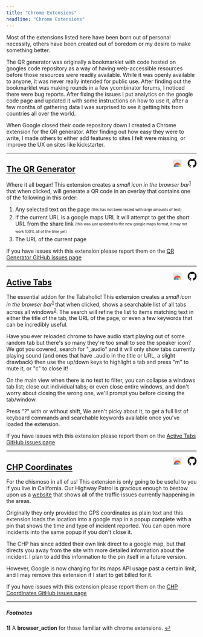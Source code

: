 ```yaml
---
title: "Chrome Extensions"
headline: "Chrome Extensions"
---
```


Most of the extensions listed here have been born out of personal necessity, others have been created out of boredom or my desire to make something better.

The QR generator was originally a bookmarklet with code hosted on googles code repository as a way of having web-accessible resources before those resources were readily available.  While it was openly available to anyone, it was never really intended for public use.  After finding out the bookmarklet was making rounds in a few ycombinator forums, I noticed there were bug reports.  After fixing the issues I put analytics on the google code page and updated it with some instructions on how to use it, after a few months of gathering data I was surprised to see it getting hits from countries all over the world.

When Google closed their code repository down I created a Chrome extension for the QR generator.  After finding out how easy they were to write, I made others to either add features to sites I felt were missing, or improve the UX on sites like kickstarter.

---
<a title="Go to GitHub repo" href="https://github.com/shaunsational/chrome-ext-QR/"><img alt="Go to GitHub repo" align="right" src="_assets/github.svg" height="24"></a>
<img src="_assets/pixel.gif" width="15" align="right">
<a title="Go to this extension in the Chrome Webstore" href="https://chrome.google.com/webstore/detail/qr-generator/nfmaemgfedbiaajgieapbfhmonobpdib"><sub><img alt="Go to this extension in the Chrome Webstore" align="right" src="_assets/webstore.svg" height="24"></sub></a>
## [The QR Generator](https://chrome.google.com/webstore/detail/qr-generator/nfmaemgfedbiaajgieapbfhmonobpdib)

Where it all began!  This extension creates a _small icon in the browser bar_<sup id="a1">[1](#df1)</sup> that when clicked, will generate a QR code in an overlay that contains one of the following in this order:
1. Any selected text on the page
<sub><sup>(this has not been tested with large amounts of text)</sup></sub>
1. If the current URL is a google maps URL it will attempt to get the short URL from the share link
<sub><sup>(this was just updated to the new google maps format, it may not work 100% all of the time yet)</sup></sub>
1. The URL of the current page

If you have issues with this extension please report them on the [QR Generator GitHub issues page](https://github.com/shaunsational/chrome-ext-QR/issues)

---
<a title="Go to GitHub repo" href="https://github.com/shaunsational/chrome-ext-ActiveTabs"><img alt="Go to GitHub repo" align="right" src="_assets/github.svg" height="24"></a>
<img src="_assets/pixel.gif" width="15" align="right">
<a title="Go to this extension in the Chrome Webstore" href="https://chrome.google.com/webstore/detail/pbihheplocihoglaokfdcjadbjlhijgb"><sub><img alt="Go to this extension in the Chrome Webstore" align="right" src="_assets/webstore.svg" height="24"></sub></a>
## [Active Tabs](https://chrome.google.com/webstore/detail/pbihheplocihoglaokfdcjadbjlhijgb)
The essential addon for the Tabaholic!  This extension creates a _small icon in the browser bar_<sup id="a1">[1](#df1)</sup> that when clicked, shows a searchable list of all tabs across all windows<sup id="a2">[2](#df2)</sup>.  The search will refine the list to items matching text in either the title of the tab, the URL of the page, or even a few keywords that can be incredibly useful.

Have you ever reloaded chrome to have audio start playing out of some random tab but there's so many they're too small to see the speaker icon? We got you covered, search for "_audio" and it will only show tabs currently playing sound (and ones that have _audio in the title or URL, a slight drawback) then use the up/down keys to highlight a tab and press "m" to mute it, or "c" to close it!

On the main view when there is no text to filter, you can collapse a windows tab list; close out individual tabs; or even close entire windows, and don't worry about closing the wrong one, we'll prompt you before closing the tab/window.

Press "?" with or without shift, We aren't picky about it, to get a full list of keyboard commands and searchable keywords available once you've loaded the extension.

If you have issues with this extension please report them on the [Active Tabs GitHub issues page](https://github.com/shaunsational/chrome-ext-ActiveTabs/issues)

---
<a title="Go to GitHub repo" href="https://github.com/shaunsational/chrome-ext-CHP"><img alt="Go to GitHub repo" align="right" src="_assets/github.svg" height="24"></a>
<img src="_assets/pixel.gif" width="15" align="right">
<a title="Go to this extension in the Chrome Webstore" href="https://chrome.google.com/webstore/detail/dmfhnnchojmhbfgamododmboenaboden"><sub><img alt="Go to this extension in the Chrome Webstore" align="right" src="_assets/webstore.svg" height="24"></sub></a>
## [CHP Coordinates](https://chrome.google.com/webstore/detail/dmfhnnchojmhbfgamododmboenaboden)
For the chismoso in all of us! This extension is only going to be useful to you if you live in California.  Our Highway Patrol is gracious enough to bestow upon us a [website](http://cad.chp.ca.gov/Traffic.aspx) that shows all of the traffic issues currently happening in the areas.

Originally they only provided the GPS coordinates as plain text and this extension loads the location into a google map in a popup complete with a pin that shows the time and type of incident reported.  You can open more incidents into the same popup if you don't close it.

The CHP has since added their own link direct to a google map, but that directs you away from the site with more detailed information about the incident.  I plan to add this information to the pin itself in a future version.

However, Google is now charging for its maps API usage past a certain limit, and I may remove this extension if I start to get billed for it.

If you have issues with this extension please report them on the [CHP Coordinates GitHub issues page](https://github.com/shaunsational/chrome-ext-CHP/issues)

---
##### Footnotes
<b id="df1">1)</b> A **browser_action** for those familiar with chrome extensions. [↩](#a1)
